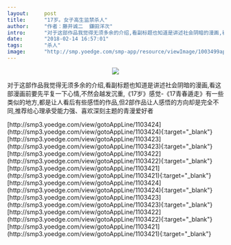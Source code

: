 ```yaml
---
layout:     post
title:      "17岁。女子高生监禁杀人"
author:     "作者：藤井诚二  鎌田洋次"
intro:      "对于这部作品我觉得无须多余的介绍,看副标题也知道是讲述社会阴暗的漫画,看这部漫画前要先平复一下心情,不然会越发沉重,《17岁》感觉-《17青春遁走》有一些类似的地方,都是让人看后有些感悟的作品,但2部作品让人感悟的方向却是完全不同,推荐给心理承受能力强、喜欢深刻主题的青漫爱好者"
date:       "2018-02-14 16:57:01"
tags:       "杀人"
image:      "http://smp.yoedge.com/smp-app/resource/viewImage/1003499appline.png"
---
```

<div style="text-align: center">
<p><img src="http://smp.yoedge.com/smp-app/resource/viewImage/1003499appline.png"/></p>
</div>
<p class="post-meta">
<span>对于这部作品我觉得无须多余的介绍,看副标题也知道是讲述社会阴暗的漫画,看这部漫画前要先平复一下心情,不然会越发沉重,《17岁》感觉-《17青春遁走》有一些类似的地方,都是让人看后有些感悟的作品,但2部作品让人感悟的方向却是完全不同,推荐给心理承受能力强、喜欢深刻主题的青漫爱好者</span>
</p>
[http://smp3.yoedge.com/view/gotoAppLine/1103424](http://smp3.yoedge.com/view/gotoAppLine/1103424){:target="_blank"}
[http://smp3.yoedge.com/view/gotoAppLine/1103423](http://smp3.yoedge.com/view/gotoAppLine/1103423){:target="_blank"}
[http://smp3.yoedge.com/view/gotoAppLine/1103422](http://smp3.yoedge.com/view/gotoAppLine/1103422){:target="_blank"}
[http://smp3.yoedge.com/view/gotoAppLine/1103421](http://smp3.yoedge.com/view/gotoAppLine/1103421){:target="_blank"}
[http://smp3.yoedge.com/view/gotoAppLine/1103424](http://smp3.yoedge.com/view/gotoAppLine/1103424){:target="_blank"}
[http://smp3.yoedge.com/view/gotoAppLine/1103423](http://smp3.yoedge.com/view/gotoAppLine/1103423){:target="_blank"}
[http://smp3.yoedge.com/view/gotoAppLine/1103422](http://smp3.yoedge.com/view/gotoAppLine/1103422){:target="_blank"}
[http://smp3.yoedge.com/view/gotoAppLine/1103421](http://smp3.yoedge.com/view/gotoAppLine/1103421){:target="_blank"}


